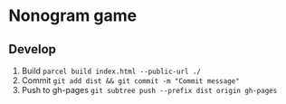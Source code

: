 # Nonogram game

## Develop

1. Build `parcel build index.html --public-url ./`
2. Commit `git add dist && git commit -m "Commit message"`
3. Push to gh-pages `git subtree push --prefix dist origin gh-pages`
